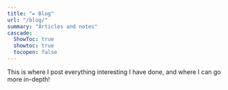 ```yaml
---
title: "✒️ Blog"
url: "/blog/"
summary: "Articles and notes"
cascade:
  ShowToc: true
  showtoc: true
  tocopen: false
---
```


This is where I post everything interesting I have done, and where I can go more in-depth!


